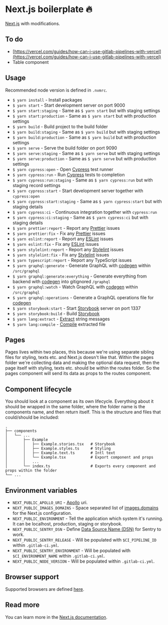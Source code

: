 # Next.js boilerplate :fire:

[Next.js](https://nextjs.org/) with modifications.

## To do

- [https://vercel.com/guides/how-can-i-use-gitlab-pipelines-with-vercel](https://vercel.com/guides/how-can-i-use-gitlab-pipelines-with-vercel)
- Table component

## Usage

Recommended node version is defined in `.nvmrc`.

- `$ yarn install` - Install packages
- `$ yarn start` - Start development server on port 9000
- `$ yarn start:staging` - Same as `$ yarn start` but with staging settings
- `$ yarn start:production` - Same as `$ yarn start` but with production settings
- `$ yarn build` - Build project to the build folder
- `$ yarn build:staging` - Same as `$ yarn build` but with staging settings
- `$ yarn build:production` - Same as `$ yarn build` but with production settings
- `$ yarn serve` - Serve the build folder on port 9090
- `$ yarn serve:staging` - Same as `$ yarn serve` but with staging settings
- `$ yarn serve:production` - Same as `$ yarn serve` but with production settings
- `$ yarn cypress:open` - Open [Cypress](https://www.cypress.io/) test runner
- `$ yarn cypress:run` - Run [Cypress](https://www.cypress.io/) tests to completion
- `$ yarn cypress:run:staging` - Same as `$ yarn cypress:run` but with staging record settings
- `$ yarn cypress:start` - Start development server together with `cypress:open`
- `$ yarn cypress:start:staging` - Same as `$ yarn cypress:start` but with staging details
- `$ yarn cypress:ci` - Continuous integration together with `cypress:run`
- `$ yarn cypress:ci:staging` - Same as `$ yarn cypress:ci` but with staging details
- `$ yarn prettier:report` - Report any [Prettier](https://prettier.io/) issues
- `$ yarn prettier:fix` - Fix any [Prettier](https://prettier.io/) issues
- `$ yarn eslint:report` - Report any [ESLint](https://eslint.org/) issues
- `$ yarn eslint:fix` - Fix any [ESLint](https://eslint.org/) issues
- `$ yarn stylelint:report` - Report any [Stylelint](https://stylelint.io/) issues
- `$ yarn stylelint:fix` - Fix any [Stylelint](https://stylelint.io/) issues
- `$ yarn typescript:report` - Report any TypeScript issues
- `$ yarn graphql:generate` - Generate GraphQL with [codegen](https://graphql-code-generator.com/) within `/src/graphql`
- `$ yarn graphql:generate:everything` - Generate everything from backend with [codegen](https://graphql-code-generator.com/) into gitignored `/graphql`
- `$ yarn graphql:watch` - Watch GraphQL with [codegen](https://graphql-code-generator.com/) within `/src/graphql`
- `$ yarn graphql:operations` - Generate a GraphQL operations file for [codegen](https://graphql-code-generator.com/)
- `$ yarn storybook:start` - Start [Storybook](https://storybook.js.org/) server on port 1337
- `$ yarn storybook:build` - Build [Storybook](https://storybook.js.org/)
- `$ yarn lang:extract` - [Extract](https://formatjs.io/docs/tooling/cli#extraction) string messages
- `$ yarn lang:compile` - [Compile](https://formatjs.io/docs/tooling/cli#compilation) extracted file

## Pages

Pages lives within two places, this because we're using separate sibling files for styling, texts etc. and Next.js doesn't like that. Within the pages folder we're collecting data and making the optional data request, then the page itself with styling, texts etc. should be within the routes folder. So the pages component will send its data as props to the routes component.

## Component lifecycle

You should look at a component as its own lifecycle. Everything about it should be wrapped in the same folder, where the folder name is the components name, and then return itself. This is the structure and files that could/should be included:

```
.
├── components
│   └── ...
│       ├── Example
│       │   ├── Example.stories.tsx   # Storybook
│       │   ├── Example.styles.ts     # Styling
│       │   ├── Example.text.ts       # Intl text
│       │   └── Example.tsx           # Export component and props
│       │   ...
│       └── index.ts                  # Exports every component and props within the folder
└── ...
```

## Environment variables

- `NEXT_PUBLIC_APOLLO_URI` - [Apollo](https://www.apollographql.com/) uri.
- `NEXT_PUBLIC_IMAGES_DOMAINS` - Space separated list of [images.domains](https://nextjs.org/docs/basic-features/image-optimization#domains) for the Next.js configuration.
- `NEXT_PUBLIC_ENVIRONMENT` - Tell the application which system it's running. It can be localhost, production, staging or storybook.
- `NEXT_PUBLIC_SENTRY_DSN` - Define [Data Source Name (DSN)](https://docs.sentry.io/product/sentry-basics/dsn-explainer/) for Sentry to work.
- `NEXT_PUBLIC_SENTRY_RELEASE` - Will be populated with `$CI_PIPELINE_ID` within `.gitlab-ci.yml`.
- `NEXT_PUBLIC_SENTRY_ENVIRONMENT` - Will be populated with `$CI_ENVIRONMENT_NAME` within `.gitlab-ci.yml`.
- `NEXT_PUBLIC_NODE_VERSION` - Will be populated within `.gitlab-ci.yml`.

## Browser support

Supported browsers are defined [here](https://nextjs.org/docs/basic-features/supported-browsers-features/).

## Read more

You can learn more in the [Next.js documentation](https://nextjs.org/docs/).
